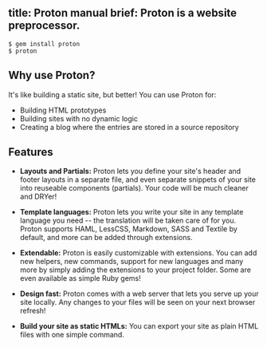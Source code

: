 title: Proton manual
brief: Proton is a website preprocessor.
--

    $ gem install proton
    $ proton

Why use Proton?
---------------

It's like building a static site, but better! You can use Proton for:

 - Building HTML prototypes
 - Building sites with no dynamic logic
 - Creating a blog where the entries are stored in a source repository

Features
--------

 - __Layouts and Partials:__ Proton lets you define your site's header and footer
   layouts in a separate file, and even separate snippets of your site
   into reuseable components (partials). Your code will be much cleaner and
   DRYer!

 - __Template languages:__ Proton lets you write your site in any template
   language you need -- the translation will be taken care of for you.
   Proton supports HAML, LessCSS, Markdown, SASS and Textile by default, and
   more can be added through extensions.

 - __Extendable:__ Proton is easily customizable with extensions. You can add
   new helpers, new commands, support for new languages and many more by
   simply adding the extensions to your project folder. Some are even
   available as simple Ruby gems!

 - __Design fast:__ Proton comes with a web server that lets you serve up
   your site locally. Any changes to your files will be seen on your next
   browser refresh!

 - __Build your site as static HTMLs:__ You can export your site as plain
   HTML files with one simple command.
